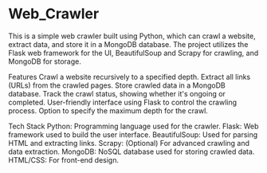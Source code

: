 # Web_Crawler

This is a simple web crawler built using Python, which can crawl a website, extract data, and store it in a MongoDB database. The project utilizes the Flask web framework for the UI, BeautifulSoup and Scrapy for crawling, and MongoDB for storage.

Features
Crawl a website recursively to a specified depth.
Extract all links (URLs) from the crawled pages.
Store crawled data in a MongoDB database.
Track the crawl status, showing whether it's ongoing or completed.
User-friendly interface using Flask to control the crawling process.
Option to specify the maximum depth for the crawl.

Tech Stack
Python: Programming language used for the crawler.
Flask: Web framework used to build the user interface.
BeautifulSoup: Used for parsing HTML and extracting links.
Scrapy: (Optional) For advanced crawling and data extraction.
MongoDB: NoSQL database used for storing crawled data.
HTML/CSS: For front-end design.
